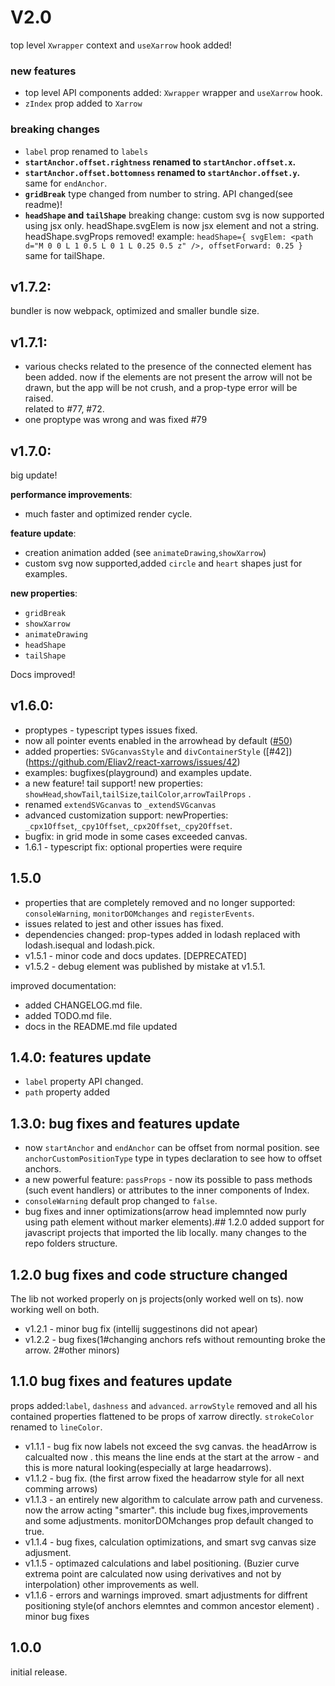 # V2.0

top level `Xwrapper` context and `useXarrow` hook added!

### new features
- top level API components added: `Xwrapper` wrapper and `useXarrow` hook.
- `zIndex` prop added to `Xarrow`

### breaking changes

- `label` prop renamed to `labels`
- **`startAnchor.offset.rightness` renamed to `startAnchor.offset.x`.**
- **`startAnchor.offset.bottomness` renamed to `startAnchor.offset.y`.**  
  same for `endAnchor`.
- **`gridBreak`** type changed from number to string. API changed(see readme)!  
- **`headShape` and `tailShape`** breaking change: custom svg is now supported using jsx only. 
  headShape.svgElem is now jsx element and not a string. headShape.svgProps removed!
  example: `headShape={ svgElem: <path d="M 0 0 L 1 0.5 L 0 1 L 0.25 0.5 z" />, offsetForward: 0.25 }`  
  same for tailShape.
  

## v1.7.2:
bundler is now webpack, optimized and smaller bundle size.

## v1.7.1:

- various checks related to the presence of the connected element has been added. now if the elements are not present
  the arrow will not be drawn, but the app will be not crush, and a prop-type error will be raised.  
  related to #77, #72.
- one proptype was wrong and was fixed #79
  

## v1.7.0:

big update!

**performance improvements**:

- much faster and optimized render cycle.

**feature update**:

- creation animation added (see `animateDrawing`,`showXarrow`)
- custom svg now supported,added `circle` and `heart` shapes just for examples.

**new properties**:

- `gridBreak`
- `showXarrow`
- `animateDrawing`
- `headShape`
- `tailShape`

Docs improved!

## v1.6.0:

- proptypes - typescript types issues fixed.
- now all pointer events enabled in the arrowhead by default ([#50](https://github.com/Eliav2/react-xarrows/issues/50))
- added properties: `SVGcanvasStyle` and `divContainerStyle` ([#42])(https://github.com/Eliav2/react-xarrows/issues/42)
- examples: bugfixes(playground) and examples update.
- a new feature! tail support!  new properties: `showHead`,`showTail`,`tailSize`,`tailColor`,`arrowTailProps` .
- renamed `extendSVGcanvas` to `_extendSVGcanvas`
- advanced customization support: newProperties: `_cpx1Offset`,`_cpy1Offset`,`_cpx2Offset`,`_cpy2Offset`.
- bugfix: in grid mode in some cases exceeded canvas.
- 1.6.1 - typescript fix: optional properties were require

## 1.5.0

- properties that are completely removed and no longer supported: `consoleWarning`, `monitorDOMchanges`
  and `registerEvents`.
- issues related to jest and other issues has fixed.
- dependencies changed: prop-types added in lodash replaced with lodash.isequal and lodash.pick.
- v1.5.1 - minor code and docs updates. [DEPRECATED]
- v1.5.2 - debug element was published by mistake at v1.5.1.

improved documentation:

- added CHANGELOG.md file.
- added TODO.md file.
- docs in the README.md file updated

## 1.4.0: features update

- `label` property API changed.
- `path` property added

## 1.3.0: bug fixes and features update

- now `startAnchor` and `endAnchor` can be offset from normal position. see `anchorCustomPositionType` type in types
  declaration to see how to offset anchors.
- a new powerful feature: `passProps` - now its possible to pass methods (such event handlers) or attributes to the
  inner components of Index.
- `consoleWarning` default prop changed to `false`.
- bug fixes and inner optimizations(arrow head implemnted now purly using path element without marker elements).## 1.2.0
  added support for javascript projects that imported the lib locally. many changes to the repo folders structure.

## 1.2.0 bug fixes and code structure changed

The lib not worked properly on js projects(only worked well on ts). now working well on both.

- v1.2.1 - minor bug fix (intellij suggestinons did not apear)
- v1.2.2 - bug fixes(1#changing anchors refs without remounting broke the arrow. 2#other minors)

## 1.1.0 bug fixes and features update

props added:`label`, `dashness` and `advanced`.
`arrowStyle` removed and all his contained properties flattened to be props of xarrow directly. `strokeColor` renamed
to `lineColor`.

- v1.1.1 - bug fix now labels not exceed the svg canvas. the headArrow is calcualted now . this means the line ends at
  the start at the arrow - and this is more natural looking(especially at large headarrows).
- v1.1.2 - bug fix. (the first arrow fixed the headarrow style for all next comming arrows)
- v1.1.3 - an entirely new algorithm to calculate arrow path and curveness. now the arrow acting "smarter". this include
  bug fixes,improvements and some adjustments. monitorDOMchanges prop default changed to true.
- v1.1.4 - bug fixes, calculation optimizations, and smart svg canvas size adjusment.
- v1.1.5 - optimazed calculations and label positioning. (Buzier curve extrema point are calculated now using
  derivatives and not by interpolation) other improvements as well.
- v1.1.6 - errors and warnings improved. smart adjustments for diffrent positioning style(of anchors elemntes and common
  ancestor element) . minor bug fixes

## 1.0.0

initial release.
